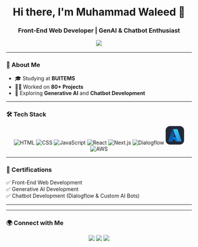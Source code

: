 <h1 align="center"> Hi there, I'm Muhammad Waleed 👋 </h1>
<h3 align="center">Front-End Web Developer | GenAI & Chatbot Enthusiast</h3>

<p align="center">
  <img src="https://readme-typing-svg.herokuapp.com?font=Roboto&size=26&duration=3500&pause=500&color=eab676&center=true&vCenter=true&width=600&lines=Front-End+Web+Developer;Certified+in+GenAI+%26+Chatbot+Development;Always+Learning+%26+Building+Cool+Projects"/>
</p>

---

### 🤵 About Me  
- 🎓 Studying at **BUITEMS**  
- 👨‍💻 Worked on **80+ Projects**  
- 🚀 Exploring **Generative AI** and **Chatbot Development**  

---

### 🛠️ Tech Stack  
<p align="center">
  <img src="https://cdn.worldvectorlogo.com/logos/html-1.svg" width="50" alt="HTML"/>
  <img src="https://cdn.worldvectorlogo.com/logos/css-3.svg" width="50" alt="CSS"/>
  <img src="https://cdn.worldvectorlogo.com/logos/javascript-1.svg" width="50" alt="JavaScript"/>
  <img src="https://www.vectorlogo.zone/logos/reactjs/reactjs-icon.svg" width="50" alt="React"/>
  <img src="https://cdn.worldvectorlogo.com/logos/nextjs-2.svg" width="50" alt="Next.js"/>
  <img src="https://www.svgrepo.com/show/353648/dialogflow.svg" width="50" alt="Dialogflow"/>
  <img src="https://github.com/tandpfun/skill-icons/blob/main/icons/Azure-Dark.svg" width="50" alt="Azure"/>
  <img src="https://cdn.worldvectorlogo.com/logos/aws-2.svg" width="50" alt="AWS"/>
</p>

---

### 📜 Certifications  
✅ Front-End Web Development  
✅ Generative AI Development  
✅ Chatbot Development (Dialogflow & Custom AI Bots)  

---



---

### 🌍 Connect with Me  
<p align="center">
  <a href="https://www.linkedin.com/in/iamwaleed9/"><img src="https://img.shields.io/badge/-Muhammad%20Waleed-0077B5?style=flat&logo=Linkedin&logoColor=white"/></a>
  <a href="mailto:std-iamwaleed@outlook.com"><img src="https://img.shields.io/badge/-iamwaleed@outlook.com-D14836?style=flat&logo=Gmail&logoColor=white"/></a>
  <a href="https://github.com/iamwaleed9"><img src="https://img.shields.io/badge/-GitHub-181717?style=flat&logo=github&logoColor=white"/></a>
</p>
